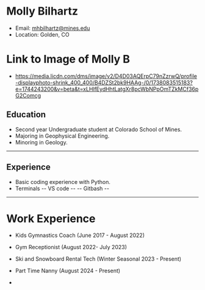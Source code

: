 # Molly Bilhartz
- Email: mhbilhartz@mines.edu
- Location: Golden, CO

# Link to Image of Molly B

- https://media.licdn.com/dms/image/v2/D4D03AQErpC79nZzrwQ/profile-displayphoto-shrink_400_400/B4DZSt2bk9HAAg-/0/1738083515183?e=1744243200&v=beta&t=xLHlfEydHhtLatgXr8pcWbNPpOmTZkMCf36pG2Comcg

## Education
- Second year Undergraduate student at Colorado School of Mines.
- Majoring in Geophysical Engineering.
- Minoring in Geology.

---

## Experience
- Basic coding experience with Python.
- Terminals
-- VS code
--
-- Gitbash
--

--- 

# Work Experience
- Kids Gymnastics Coach (June 2017 - August 2022)
- Gym Receptionist (August 2022- July 2023)
- Ski and Snowboard Rental Tech (Winter Seasonal 2023 - Present)
- Part Time Nanny (August 2024 - Present)


- 
